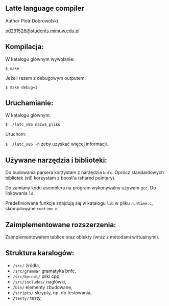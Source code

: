Latte language compiler
-----------------------

Author Piotr Dobrowolski

pd291528@students.mimuw.edu.pl

Kompilacja:
-----------

W katalogu głównym wywołanie:

`$ make`

Jeżeli razem z debugowym outputem:

`$ make debug=1`

Uruchamianie:
-------------

W katalogu głównym:

`$ ./latc_x86 nazwa_pliku`

Uruchom:

`$ ./latc_x86 -h` żeby uzyskać więcej informacji.

Używane narzędzia i biblioteki:
-------------------------------

Do budowania parsera korzystam z narzędzia `bnfc`.
Oprócz standardowych bibliotek (stl) korzystam z boost'a (shared pointery).

Do zamiany kodu asemblera na program wykonywalny używam `gcc`.
Do linkowania `ld`.

Predefiniowane funkcje znajdują się w katalogu `lib` w pliku
`runtime.c`, skompilowane `runtime.o`. 

Zaimplementowane rozszerzenia:
------------------------------

Zaimplementowałem tablice oraz obiekty (wraz z metodami wirtualnymi).

Struktura karalogów:
--------------------

 * `/src/` źródła,
 * `/src/grammar` gramatyka bnfc,
 * `/src/kernel/` pliki cpp,
 * `/src/includes/` nagłówki,
 * `/bin/` elementy zbudowane,
 * `/scripts/` skrypty, np. do testowania,
 * `/testy/` testy,
  
